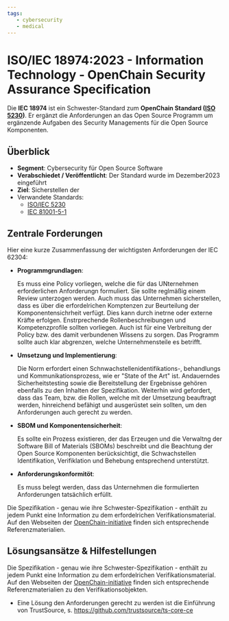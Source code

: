 ```yaml
---
tags:
   - cybersecurity
   - medical
---
```


# ISO/IEC 18974:2023 - Information Technology - OpenChain Security Assurance Specification

Die **IEC 18974** ist ein Schwester-Standard zum **OpenChain Standard ([ISO 5230](/osba-regulatory-monitor/iec5230.md))**. Er ergänzt die Anforderungen an das Open Source Programm um ergänzende Aufgaben des Security Managements für die Open Source Komponenten. 

## Überblick

* **Segment**: Cybersecurity für Open Source Software
* **Verabschiedet / Veröffentlicht**: Der Standard wurde im Dezember2023 eingeführt 
* **Ziel**:
  Sicherstellen der 
* Verwandete Standards:
  * [ISO/IEC 5230](/osba-regulatory-monitor/openchain)
  * [IEC 81001-5-1](/osba-regulatory-monitor/iec81001-5-1) 
  



## Zentrale Forderungen

Hier eine kurze Zusammenfassung der wichtigsten Anforderungen der IEC 62304:

- **Programmgrundlagen**:

  Es muss eine Policy vorliegen, welche die für das UNternehmen erforderlichen Anforderungn formuliert. Sie sollte reglmäßig einem Review unterzogen werden. Auch muss das Unternehmen sicherstellen, dass es über die erfordelrichen Komptenzen zur Beurteilung der Komponentensichrheit verfügt. Dies kann durch inetrne oder externe Kräfte erfolgen. Enstrprechende  Rollenbeschreibungen und Kompetenzprofile sollten vorliegen. Auch ist für eine Verbreitung der Policy bzw. des damit verbundenen Wissens zu sorgen. Das Programm sollte auch klar abgrenzen, welche Unternehmensteile es betrifft.

- **Umsetzung und Implementierung**:

  Die Norm erfordert einen Schnwachstellenidentifikations-, behandlungs und Kommunikationsprozess, wie er "State of the Art" ist. Andauerndes Sicherheitstesting sowie die Bereitstellung der Ergebnisse gehören ebenfalls zu den Inhalten der Spezifikation. Weiterhin wird gefordert, dass das Team, bzw. die Rollen, welche mit der Umsetzung beauftragt werden, hinreichend befähigt und ausgerüstet sein sollten, um den Anforderungen auch gerecht zu werden.

- **SBOM und Komponentensicherheit**:

  Es sollte ein Prozess existieren, der das Erzeugen und die Verwaltng der Software Bill of Materials (SBOMs)  beschreibt  und die Beachtung der Open Source Komponenten berücksichtigt, die Schwachstellen Identifikation, Verifiklation und Behebung entsprechend unterstützt.

- **Anforderungskonformitöt**:

  Es muss belegt werden, dass das Unternehmen die formulierten Anforderungen tatsächlich erfüllt. 

  

Die Spezifikation - genau wie ihre Schwester-Spezifikation - enthält zu jedem Punkt eine Information zu dem erfordelrichen Verifikationsmaterial. Auf den Webseiten der [OpenChain-initiative](https://openchainproject.org) finden sich entsprechende Referenzmaterialien.



## Lösungsansätze & Hilfestellungen

Die Spezifikation - genau wie ihre Schwester-Spezifikation - enthält zu jedem Punkt eine Information zu dem erfordelrichen Verifikationsmaterial. Auf den Webseiten der [OpenChain-initiative](https://openchainproject.org) finden sich entsprechende Referenzmaterialien zu den Verifikationsobjekten. 

* Eine Lösung den Anforderungen gerecht zu werden ist die Einführung von TrustSource, s. https://github.com/trustsource/ts-core-ce 
